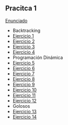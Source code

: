 ## Pracitca 1

[Enunciado](Enunciado_1.pdf)

- Backtracking
- [Ejercicio 1](Ejercicios/ej1.md)
- [Ejercicio 2](Ejercicios/ej2.md)
- [Ejercicio 3](Ejercicios/ej3.md)
- [Ejercicio 4](Ejercicios/ej4.md) 
- Programación Dinámica
- [Ejercicio 5](Ejercicios/ej5.md)
- [Ejercicio 6](Ejercicios/ej6.md)
- [Ejercicio 7](Ejercicios/ej7.md)
- [Ejercicio 8](Ejercicios/ej8.md)
- [Ejercicio 9](Ejercicios/ej9.md)
- [Ejercicio 10](Ejercicios/ej10.md)
- [Ejercicio 11](Ejercicios/ej11.md)
- [Ejercicio 12](Ejercicios/ej12.md)
- Golosos
- [Ejercicio 13](./Codigo/Ej_13.cpp)
- [Ejercicio 14](./Codigo/Ej_14.cpp)